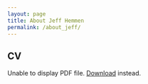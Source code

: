 ```yaml
---
layout: page
title: About Jeff Hemmen
permalink: /about_jeff/
---
```


## CV

<object data="/assets/documents/Jeff%20Hemmen%202023-04.pdf" type="application/pdf" width="100%" height="1000px">
      <p>Unable to display PDF file. <a href="/assets/documents/Jeff%20Hemmen%202023-04.pdf">Download</a> instead.</p>
</object>